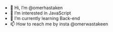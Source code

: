 - 👋 Hi, I’m @omerhastaken
- 👀 I’m interested in JavaScript
- 🌱 I’m currently learning Back-end
- 📫 How to reach me by insta @omerwastakeen


<!---
omerhastaken/omerhastaken is a ✨ special ✨ repository because its `README.md` (this file) appears on your GitHub profile.
You can click the Preview link to take a look at your changes.
--->
